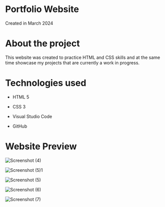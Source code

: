 # Portfolio Website
Created in March 2024

# About the project

This website was created to practice HTML and CSS skills and at the same time showcase my projects that are currently a work in progress.

# Technologies used
- HTML 5

- CSS 3

- Visual Studio Code

- GitHub

# Website Preview

![Screenshot (4)](https://github.com/A-Genephat/Allen-Portfolio-Site/assets/146023702/b347348e-dda4-436d-9541-4ad780ebf298)

![Screenshot (5)1](https://github.com/A-Genephat/Allen-Portfolio-Site/assets/146023702/de299394-4ec7-4140-bfcb-a727a7665c13)

![Screenshot (5)](https://github.com/A-Genephat/Allen-Portfolio-Site/assets/146023702/14c23304-0331-4773-b830-8a0413f1c314)

![Screenshot (6)](https://github.com/A-Genephat/Allen-Portfolio-Site/assets/146023702/8f285214-f713-460c-90c1-2d397cbfc1c2)

![Screenshot (7)](https://github.com/A-Genephat/Allen-Portfolio-Site/assets/146023702/203eb57a-a9d5-4a41-b654-5e23eda18a93)


